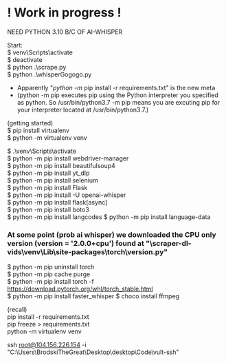 # ! Work in progress !  

NEED PYTHON 3.10 B/C OF AI-WHISPER  

Start:  
$ venv\Scripts\activate  
$ deactivate  
$ python .\scrape.py  
$ python .\whisperGogogo.py  
  
  
- Apparently "*python -m* pip install -r requirements.txt" is the new meta  
- (python -m pip executes pip using the Python interpreter you specified as python. So /usr/bin/python3.7 -m pip means you are excuting pip for your interpreter located at /usr/bin/python3.7.)  
  
(getting started)  
$ pip install virtualenv  
$ python -m virtualenv venv  

$ .\venv\Scripts\activate  
$ python -m pip install webdriver-manager    
$ python -m pip install beautifulsoup4    
$ python -m pip install yt_dlp   
$ python -m pip install selenium  
$ python -m pip install Flask  
$ python -m pip install -U openai-whisper  
$ python -m pip install flask[async]  
$ python -m pip install boto3  
$ python -m pip install langcodes 
$ python -m pip install language-data
### At some point (prob ai whisper) we downloaded the CPU only version (__version__ = '2.0.0+cpu') found at "\scraper-dl-vids\venv\Lib\site-packages\torch\version.py"  
$ python -m pip uninstall torch  
$ python -m pip cache purge  
$ python -m pip install torch -f https://download.pytorch.org/whl/torch_stable.html  
$ python -m pip install faster_whisper
$ choco install ffmpeg  
  
(recall)  
pip install -r requirements.txt  
pip freeze > requirements.txt  
python -m virtualenv venv  
  
    
ssh root@104.156.226.154 -i "C:\Users\BrodskiTheGreat\Desktop\desktop\Code\vult-ssh"